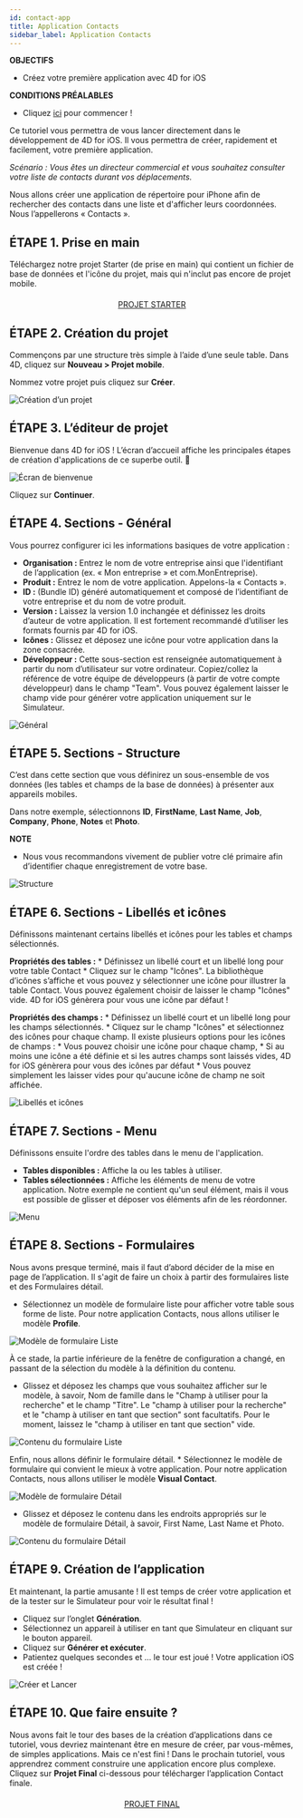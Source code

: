 ```yaml
---
id: contact-app
title: Application Contacts
sidebar_label: Application Contacts
---
```

<div class = "objectives"> 

**OBJECTIFS**

* Créez votre première application avec 4D for iOS</div> <div class = "prerequisites"> 

**CONDITIONS PRÉALABLES**

* Cliquez [ici](prerequisites.html) pour commencer !</div> 

Ce tutoriel vous permettra de vous lancer directement dans le développement de 4D for iOS. Il vous permettra de créer, rapidement et facilement, votre première application.

*Scénario : Vous êtes un directeur commercial et vous souhaitez consulter votre liste de contacts durant vos déplacements.*

Nous allons créer une application de répertoire pour iPhone afin de rechercher des contacts dans une liste et d'afficher leurs coordonnées. Nous l’appellerons « Contacts ».

## ÉTAPE 1. Prise en main

Téléchargez notre projet Starter (de prise en main) qui contient un fichier de base de données et l'icône du projet, mais qui n'inclut pas encore de projet mobile.

<div style="text-align: center; margin-top: 20px">
  <p>
    

<a class="button"
href="../assets/contact-app/ContactStarter.zip">PROJET STARTER</a>

  </p>
</div>

## ÉTAPE 2. Création du projet

Commençons par une structure très simple à l’aide d’une seule table. Dans 4D, cliquez sur **Nouveau > Projet mobile**.

Nommez votre projet puis cliquez sur **Créer**.

![Création d’un projet](assets/contact-app/Project-creation-4D-for-iOS.png)

## ÉTAPE 3. L’éditeur de projet

Bienvenue dans 4D for iOS ! L’écran d’accueil affiche les principales étapes de création d'applications de ce superbe outil. 🙂

![Écran de bienvenue](assets/contact-app/Welcome-Screen-4D-for-iOS.png)

Cliquez sur **Continuer**.

## ÉTAPE 4. Sections - Général

Vous pourrez configurer ici les informations basiques de votre application :

* **Organisation :** Entrez le nom de votre entreprise ainsi que l'identifiant de l’application (ex. « Mon entreprise » et com.MonEntreprise).
* **Produit :** Entrez le nom de votre application. Appelons-la « Contacts ».
* **ID :** (Bundle ID) généré automatiquement et composé de l’identifiant de votre entreprise et du nom de votre produit.
* **Version :** Laissez la version 1.0 inchangée et définissez les droits d’auteur de votre application. Il est fortement recommandé d’utiliser les formats fournis par 4D for iOS.
* **Icônes :** Glissez et déposez une icône pour votre application dans la zone consacrée.
* **Développeur :** Cette sous-section est renseignée automatiquement à partir du nom d’utilisateur sur votre ordinateur. Copiez/collez la référence de votre équipe de développeurs (à partir de votre compte développeur) dans le champ "Team". Vous pouvez également laisser le champ vide pour générer votre application uniquement sur le Simulateur.

![Général](assets/contact-app/Contact-app-general-section-4D-for-iOS.png)

## ÉTAPE 5. Sections - Structure

C’est dans cette section que vous définirez un sous-ensemble de vos données (les tables et champs de la base de données) à présenter aux appareils mobiles.

Dans notre exemple, sélectionnons **ID**, **FirstName**, **Last Name**, **Job**, **Company**, **Phone**, **Notes** et **Photo**.<div class = "tips"> 

**NOTE**

* Nous vous recommandons vivement de publier votre clé primaire afin d’identifier chaque enregistrement de votre base.</div> 

![Structure](assets/contact-app/Contact-app-structure-section-4D-for-iOS.png)

## ÉTAPE 6. Sections - Libellés et icônes

Définissons maintenant certains libellés et icônes pour les tables et champs sélectionnés.

**Propriétés des tables :** * Définissez un libellé court et un libellé long pour votre table Contact * Cliquez sur le champ "Icônes". La bibliothèque d’icônes s’affiche et vous pouvez y sélectionner une icône pour illustrer la table Contact. Vous pouvez également choisir de laisser le champ "Icônes" vide. 4D for iOS génèrera pour vous une icône par défaut !

**Propriétés des champs :** * Définissez un libellé court et un libellé long pour les champs sélectionnés. * Cliquez sur le champ "Icônes" et sélectionnez des icônes pour chaque champ. Il existe plusieurs options pour les icônes de champs : * Vous pouvez choisir une icône pour chaque champ, * Si au moins une icône a été définie et si les autres champs sont laissés vides, 4D for iOS génèrera pour vous des icônes par défaut * Vous pouvez simplement les laisser vides pour qu'aucune icône de champ ne soit affichée.

![Libellés et icônes ](assets/contact-app/Contact-app-icons-labels-section-4D-for-iOS.png)

## ÉTAPE 7. Sections - Menu

Définissons ensuite l'ordre des tables dans le menu de l'application.

* **Tables disponibles :** Affiche la ou les tables à utiliser.
* **Tables sélectionnées :** Affiche les éléments de menu de votre application. Notre exemple ne contient qu'un seul élément, mais il vous est possible de glisser et déposer vos éléments afin de les réordonner.

![Menu ](assets/contact-app/Contact-app-main-menu-section-4D-for-iOS.png)

## ÉTAPE 8. Sections - Formulaires

Nous avons presque terminé, mais il faut d’abord décider de la mise en page de l’application. Il s'agit de faire un choix à partir des formulaires liste et des Formulaires détail.

* Sélectionnez un modèle de formulaire liste pour afficher votre table sous forme de liste. Pour notre application Contacts, nous allons utiliser le modèle **Profile**.

![Modèle de formulaire Liste](assets/contact-app/ListformTemplate-form-section-4D-for-iOS.png)

À ce stade, la partie inférieure de la fenêtre de configuration a changé, en passant de la sélection du modèle à la définition du contenu.

* Glissez et déposez les champs que vous souhaitez afficher sur le modèle, à savoir, Nom de famille dans le "Champ à utiliser pour la recherche" et le champ "Titre". Le "champ à utiliser pour la recherche" et le "champ à utiliser en tant que section" sont facultatifs. Pour le moment, laissez le "champ à utiliser en tant que section" vide.

![Contenu du formulaire Liste](assets/contact-app/ListformContent-form-section-4D-for-iOS.png)

Enfin, nous allons définir le formulaire détail. * Sélectionnez le modèle de formulaire qui convient le mieux à votre application. Pour notre application Contacts, nous allons utiliser le modèle **Visual Contact**.

![Modèle de formulaire Détail](assets/contact-app/DetailformTemplate-form-section-4D-for-iOS.png)

* Glissez et déposez le contenu dans les endroits appropriés sur le modèle de formulaire Détail, à savoir, First Name, Last Name et Photo.

![Contenu du formulaire Détail](assets/contact-app/DetailformContent-form-section-4D-for-iOS.png)

## ÉTAPE 9. Création de l’application

Et maintenant, la partie amusante ! Il est temps de créer votre application et de la tester sur le Simulateur pour voir le résultat final !

* Cliquez sur l’onglet **Génération**.
* Sélectionnez un appareil à utiliser en tant que Simulateur en cliquant sur le bouton appareil.
* Cliquez sur **Générer et exécuter**.
* Patientez quelques secondes et ... le tour est joué ! Votre application iOS est créée !

![Créer et Lancer](assets/contact-app/Build-the-app-simulator.png)

## ÉTAPE 10. Que faire ensuite ?

Nous avons fait le tour des bases de la création d’applications dans ce tutoriel, vous devriez maintenant être en mesure de créer, par vous-mêmes, de simples applications. Mais ce n'est fini ! Dans le prochain tutoriel, vous apprendrez comment construire une application encore plus complexe. Cliquez sur **Projet Final** ci-dessous pour télécharger l’application Contact finale.

<div style="text-align: center; margin-top: 20px">
  <p>
    

<a class="button"
href="../assets/contact-app/ContactFinal.zip">PROJET FINAL</a>

  </p>
</div>